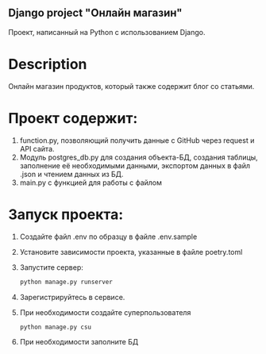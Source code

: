 ## Django project "Онлайн магазин"
Проект, написанный на Python с использованием Django.

# Description
Онлайн магазин продуктов, который также содержит блог со статьями.

# Проект содержит:
1. function.py, позволяющий получить данные с GitHub через request и API сайта.
2. Модуль postgres_db.py для создания объекта-БД, создания таблицы, заполнение её необходимыми данными, экспортом данных в файл .json и чтением данных из БД.
3. main.py с функцией для работы с файлом
# Запуск проекта:
1. Создайте файл .env по образцу в файле .env.sample
2. Установите зависимости проекта, указанные в файле poetry.toml
3. Запустите сервер:
   ```bash
   python manage.py runserver
   ```
4. Зарегистрируйтесь в сервисе.
5. При необходимости создайте суперпользователя

   ```bash
   python manage.py csu
   ```
6. При необходимости заполните БД 
